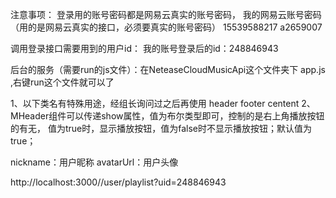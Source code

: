注意事项：
登录用的账号密码都是网易云真实的账号密码，
我的网易云账号密码（用的是网易云真实的接口，必须要真实的账号密码）
    15539588217
    a2659007

调用登录接口需要用到的用户id：
    我的账号登录后的id：248846943

后台的服务（需要run的js文件）：在NeteaseCloudMusicApi这个文件夹下  app.js  ,右键run这个文件就可以了

1、以下类名有特殊用途，经组长询问过之后再使用
header
footer
centent
2、MHeader组件可以传递show属性，值为布尔类型即可，控制的是右上角播放按钮的有无，
值为true时，显示播放按钮，值为false时不显示播放按钮；默认值为true；

nickname：用户昵称
avatarUrl：用户头像




http://localhost:3000//user/playlist?uid=248846943